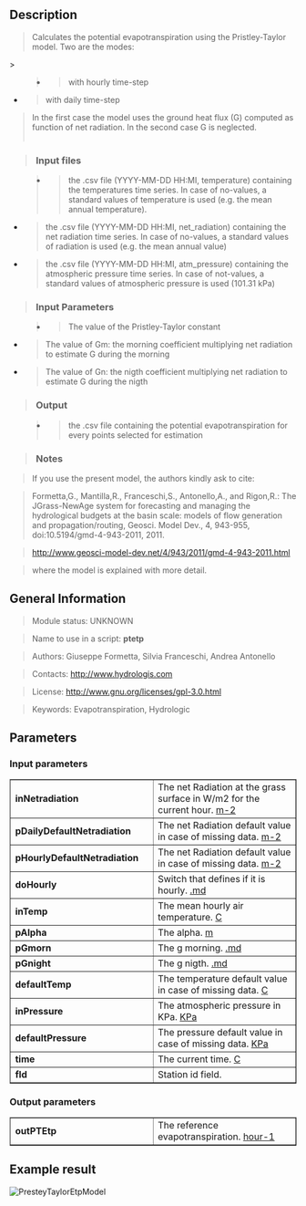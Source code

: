 <h2>Description</h2>


> <p>
<blockquote>Calculates the potential evapotranspiration using the Pristley-Taylor model. Two are the modes:</p>
</blockquote>> <ul>
<blockquote><li>
<blockquote>with hourly time-step</li>
</blockquote><li>
<blockquote>with daily time-step</li>
</blockquote></blockquote><blockquote></ul>
<p>
<blockquote>In the first case the model uses the ground heat flux (G) computed as function of net radiation. In the second case G is neglected.<br />
<br />
</p>
</blockquote><h3>
<blockquote>Input files</h3>
</blockquote><ul></blockquote>

<blockquote><li>
<blockquote>the .csv file (YYYY-MM-DD HH:MI, temperature) containing the temperatures time series. In case of no-values, a standard values of temperature is used (e.g. the mean annual temperature).</li>
</blockquote><li>
<blockquote>the .csv file (YYYY-MM-DD HH:MI, net_radiation) containing the net radiation time series. In case of no-values, a standard values of radiation is used (e.g. the mean annual value)</li>
</blockquote><li>
<blockquote>the .csv file (YYYY-MM-DD HH:MI, atm_pressure) containing the atmospheric pressure time series. In case of not-values, a standard values of atmospheric pressure is used (101.31 kPa)</li>
</blockquote></blockquote><blockquote></ul>
<p>
<blockquote></p>
</blockquote><h3>
<blockquote>Input Parameters</h3>
</blockquote><ul>
<blockquote><li>
<blockquote>The value of the Pristley-Taylor constant</li>
</blockquote><li>
<blockquote>The value of Gm: the morning coefficient multiplying net radiation to estimate G during the morning</li>
</blockquote><li>
<blockquote>The value of Gn: the nigth coefficient multiplying net radiation to estimate G during the nigth</li>
</blockquote></blockquote></ul>
<h3>
<blockquote>Output<span>  </span></h3>
</blockquote><ul>
<blockquote><li>
<blockquote>the .csv file containing the potential evapotranspiration for every points selected for estimation</li>
</blockquote></blockquote></ul>
<h3>
<blockquote>Notes</h3>
</blockquote><p>
<blockquote>If you use the present model, the authors kindly ask to cite:</p>
</blockquote><p>
<blockquote>Formetta,G., Mantilla,R., Franceschi,S., Antonello,A., and Rigon,R.: The JGrass-NewAge system for forecasting and managing the hydrological budgets at the basin scale: models of flow generation and propagation/routing, Geosci. Model Dev., 4, 943-955, doi:10.5194/gmd-4-943-2011, 2011.</p>
</blockquote><p>
<blockquote><a href='http://www.geosci-model-dev.net/4/943/2011/gmd-4-943-2011.html'>http://www.geosci-model-dev.net/4/943/2011/gmd-4-943-2011.html</a></p>
</blockquote><p>
<blockquote></p>
</blockquote><p>
<blockquote>where the model is explained with more detail.</p>
</blockquote><p>
<blockquote></p>
</blockquote><p>
<blockquote></p></blockquote></blockquote>


<h2>General Information</h2>

> Module status: UNKNOWN

> Name to use in a script: <b>ptetp</b>

> Authors: Giuseppe Formetta, Silvia Franceschi, Andrea Antonello

> Contacts: http://www.hydrologis.com

> License: http://www.gnu.org/licenses/gpl-3.0.html

> Keywords: Evapotranspiration, Hydrologic


<h2>Parameters</h2>

<h3>Input parameters</h3>
<table cellpadding='10' width='70%' border='1'>
<tr>
<td width='50%'> <b>inNetradiation</b> </td><td width='50%'> The net Radiation at the grass surface in W/m2 for the current hour. <a href='Watt.md'>m-2 </a> </td>
</tr>
<tr>
<td width='50%'> <b>pDailyDefaultNetradiation</b> </td><td width='50%'> The net Radiation default value in case of missing data. <a href='Watt.md'>m-2</a> </td>
</tr>
<tr>
<td width='50%'> <b>pHourlyDefaultNetradiation</b> </td><td width='50%'> The net Radiation default value in case of missing data. <a href='Watt.md'>m-2</a> </td>
</tr>
<tr>
<td width='50%'> <b>doHourly</b> </td><td width='50%'> Switch that defines if it is hourly. <a href='.md'>.md</a> </td>
</tr>
<tr>
<td width='50%'> <b>inTemp</b> </td><td width='50%'> The mean hourly air temperature. <a href='C.md'>C</a> </td>
</tr>
<tr>
<td width='50%'> <b>pAlpha</b> </td><td width='50%'> The alpha. <a href='m.md'>m</a> </td>
</tr>
<tr>
<td width='50%'> <b>pGmorn</b> </td><td width='50%'> The g morning. <a href='.md'>.md</a> </td>
</tr>
<tr>
<td width='50%'> <b>pGnight</b> </td><td width='50%'> The g nigth. <a href='.md'>.md</a> </td>
</tr>
<tr>
<td width='50%'> <b>defaultTemp</b> </td><td width='50%'> The temperature default value in case of missing data. <a href='C.md'>C</a> </td>
</tr>
<tr>
<td width='50%'> <b>inPressure</b> </td><td width='50%'> The atmospheric pressure in KPa. <a href='KPa.md'>KPa</a> </td>
</tr>
<tr>
<td width='50%'> <b>defaultPressure</b> </td><td width='50%'> The pressure default value in case of missing data. <a href='KPa.md'>KPa</a> </td>
</tr>
<tr>
<td width='50%'> <b>time</b> </td><td width='50%'> The current time. <a href='C.md'>C</a> </td>
</tr>
<tr>
<td width='50%'> <b>fId</b> </td><td width='50%'> Station id field. </td>
</tr>
</table>

<h3>Output parameters</h3>
<table cellpadding='10' width='70%' border='1'>
<tr>
<td width='50%'> <b>outPTEtp</b> </td><td width='50%'> The reference evapotranspiration. <a href='mm.md'>hour-1</a> </td>
</tr>
</table>

<h2>Example result</h2>

<img src='http://wiki.jgrasstools.googlecode.com/git/images/hortonmachine/presteytayloretpmodel.png' alt='PresteyTaylorEtpModel' />
<br>